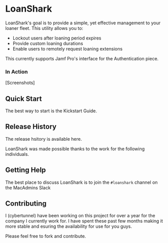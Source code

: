 # LoanShark
LoanShark's goal is to provide a simple, yet effective management to your loaner fleet.
This utility allows you to:
- Lockout users after loaning period expires
- Provide custom loaning durations
- Enable users to remotely request loaning extensions

This currently supports Jamf Pro's interface for the Authentication piece.

### In Action
[Screenshots]

## Quick Start
The best way to start is the Kickstart Guide.

## Release History
The release hsitory is available here.

LoanShark was made possible thanks to the work for the following individuals.

## Getting Help
The best place to discuss LoanShark is to join the `#loanshark` channel on the MacAdmins Slack

## Contributing
I (cybertunnel) have been working on this project for over a year for the company I currently work for. I have spent these past few months making it more stable and esuring the availability for use for you guys.

Please feel free to fork and contribute.
